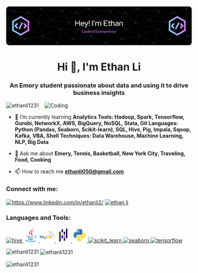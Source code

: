 ![Header](./github-header-image.png)



<h1 align="center">Hi 👋, I'm Ethan Li</h1>
<h3 align="center">An Emory student passionate about data and using it to drive business insights</h3>
<img align="right" alt="Coding" width="400" src="https://cdn.dribbble.com/users/1162077/screenshots/3848914/programmer.gif">


<p align="left"> <img src="https://komarev.com/ghpvc/?username=ethanli1231&label=Profile%20views&color=0e75b6&style=flat" alt="ethanli1231" /> </p>


- 🌱 I’m currently learning **Analytics Tools: Hadoop, Spark, Tensorflow, Gurobi, NetworkX, AWS, BigQuery, NoSQL, Stata, Git Languages: Python (Pandas, Seaborn, Scikit-learn), SQL, Hive, Pig, Impala, Sqoop, Kafka, VBA, Shell Techniques: Data Warehouse, Machine Learning, NLP, Big Data**

- 💬 Ask me about **Emory, Tennis, Basketball, New York City, Traveling, Food, Cooking**

- 📫 How to reach me **ethanli050@gmail.com**

<h3 align="left">Connect with me:</h3>
<p align="left">
<a href="https://linkedin.com/in/https://www.linkedin.com/in/ethanli2/" target="blank"><img align="center" src="https://raw.githubusercontent.com/rahuldkjain/github-profile-readme-generator/master/src/images/icons/Social/linked-in-alt.svg" alt="https://www.linkedin.com/in/ethanli2/" height="30" width="40" /></a>
<a href="https://fb.com/ethan li" target="blank"><img align="center" src="https://raw.githubusercontent.com/rahuldkjain/github-profile-readme-generator/master/src/images/icons/Social/facebook.svg" alt="ethan li" height="30" width="40" /></a>
</p>

<h3 align="left">Languages and Tools:</h3>
<p align="left"> <a href="https://hive.apache.org/" target="_blank" rel="noreferrer"> <img src="https://www.vectorlogo.zone/logos/apache_hive/apache_hive-icon.svg" alt="hive" width="40" height="40"/> </a> <a href="https://www.java.com" target="_blank" rel="noreferrer"> <img src="https://raw.githubusercontent.com/devicons/devicon/master/icons/java/java-original.svg" alt="java" width="40" height="40"/> </a> <a href="https://www.mysql.com/" target="_blank" rel="noreferrer"> <img src="https://raw.githubusercontent.com/devicons/devicon/master/icons/mysql/mysql-original-wordmark.svg" alt="mysql" width="40" height="40"/> </a> <a href="https://pandas.pydata.org/" target="_blank" rel="noreferrer"> <img src="https://raw.githubusercontent.com/devicons/devicon/2ae2a900d2f041da66e950e4d48052658d850630/icons/pandas/pandas-original.svg" alt="pandas" width="40" height="40"/> </a> <a href="https://www.python.org" target="_blank" rel="noreferrer"> <img src="https://raw.githubusercontent.com/devicons/devicon/master/icons/python/python-original.svg" alt="python" width="40" height="40"/> </a> <a href="https://scikit-learn.org/" target="_blank" rel="noreferrer"> <img src="https://upload.wikimedia.org/wikipedia/commons/0/05/Scikit_learn_logo_small.svg" alt="scikit_learn" width="40" height="40"/> </a> <a href="https://seaborn.pydata.org/" target="_blank" rel="noreferrer"> <img src="https://seaborn.pydata.org/_images/logo-mark-lightbg.svg" alt="seaborn" width="40" height="40"/> </a> <a href="https://www.tensorflow.org" target="_blank" rel="noreferrer"> <img src="https://www.vectorlogo.zone/logos/tensorflow/tensorflow-icon.svg" alt="tensorflow" width="40" height="40"/> </a> </p>

<p><img align="left" src="https://github-readme-stats.vercel.app/api/top-langs?username=ethanli1231&show_icons=true&locale=en&layout=compact" alt="ethanli1231" /></p>

<p>&nbsp;<img align="center" src="https://github-readme-stats.vercel.app/api?username=ethanli1231&show_icons=true&locale=en" alt="ethanli1231" /></p>

<p><img align="center" src="https://github-readme-streak-stats.herokuapp.com/?user=ethanli1231&" alt="ethanli1231" /></p>
